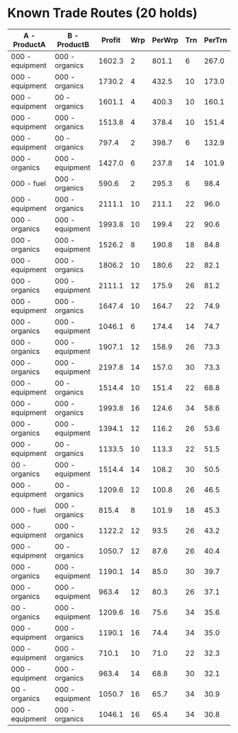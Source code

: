 Known Trade Routes (20 holds)
============================================================================
| A   - ProductA  | B   - ProductB  | Profit | Wrp | PerWrp | Trn | PerTrn |
|-----------------|-----------------|--------|-----|--------|-----|--------|
| 000 - equipment | 000 - organics  | 1602.3 | 2   | 801.1  | 6   | 267.0  |
| 000 - equipment | 000 - organics  | 1730.2 | 4   | 432.5  | 10  | 173.0  |
| 000 - equipment | 00  - organics  | 1601.1 | 4   | 400.3  | 10  | 160.1  |
| 000 - equipment | 000 - organics  | 1513.8 | 4   | 378.4  | 10  | 151.4  |
| 000 - equipment | 00  - organics  | 797.4  | 2   | 398.7  | 6   | 132.9  |
| 000 - organics  | 000 - equipment | 1427.0 | 6   | 237.8  | 14  | 101.9  |
| 000 - fuel      | 000 - organics  | 590.6  | 2   | 295.3  | 6   | 98.4   |
| 000 - equipment | 000 - organics  | 2111.1 | 10  | 211.1  | 22  | 96.0   |
| 000 - organics  | 000 - equipment | 1993.8 | 10  | 199.4  | 22  | 90.6   |
| 000 - organics  | 000 - equipment | 1526.2 | 8   | 190.8  | 18  | 84.8   |
| 000 - equipment | 000 - organics  | 1806.2 | 10  | 180.6  | 22  | 82.1   |
| 000 - organics  | 000 - equipment | 2111.1 | 12  | 175.9  | 26  | 81.2   |
| 000 - equipment | 000 - organics  | 1647.4 | 10  | 164.7  | 22  | 74.9   |
| 000 - organics  | 000 - equipment | 1046.1 | 6   | 174.4  | 14  | 74.7   |
| 000 - organics  | 000 - equipment | 1907.1 | 12  | 158.9  | 26  | 73.3   |
| 000 - organics  | 000 - equipment | 2197.8 | 14  | 157.0  | 30  | 73.3   |
| 000 - equipment | 00  - organics  | 1514.4 | 10  | 151.4  | 22  | 68.8   |
| 000 - equipment | 000 - organics  | 1993.8 | 16  | 124.6  | 34  | 58.6   |
| 000 - organics  | 000 - equipment | 1394.1 | 12  | 116.2  | 26  | 53.6   |
| 000 - equipment | 00  - organics  | 1133.5 | 10  | 113.3  | 22  | 51.5   |
| 00  - organics  | 000 - equipment | 1514.4 | 14  | 108.2  | 30  | 50.5   |
| 000 - equipment | 00  - organics  | 1209.6 | 12  | 100.8  | 26  | 46.5   |
| 000 - fuel      | 000 - organics  | 815.4  | 8   | 101.9  | 18  | 45.3   |
| 000 - equipment | 000 - organics  | 1122.2 | 12  | 93.5   | 26  | 43.2   |
| 000 - equipment | 00  - organics  | 1050.7 | 12  | 87.6   | 26  | 40.4   |
| 000 - organics  | 000 - equipment | 1190.1 | 14  | 85.0   | 30  | 39.7   |
| 000 - organics  | 000 - equipment | 963.4  | 12  | 80.3   | 26  | 37.1   |
| 00  - organics  | 000 - equipment | 1209.6 | 16  | 75.6   | 34  | 35.6   |
| 000 - equipment | 000 - organics  | 1190.1 | 16  | 74.4   | 34  | 35.0   |
| 000 - equipment | 000 - organics  | 710.1  | 10  | 71.0   | 22  | 32.3   |
| 000 - equipment | 000 - organics  | 963.4  | 14  | 68.8   | 30  | 32.1   |
| 00  - organics  | 000 - equipment | 1050.7 | 16  | 65.7   | 34  | 30.9   |
| 000 - equipment | 000 - organics  | 1046.1 | 16  | 65.4   | 34  | 30.8   |
